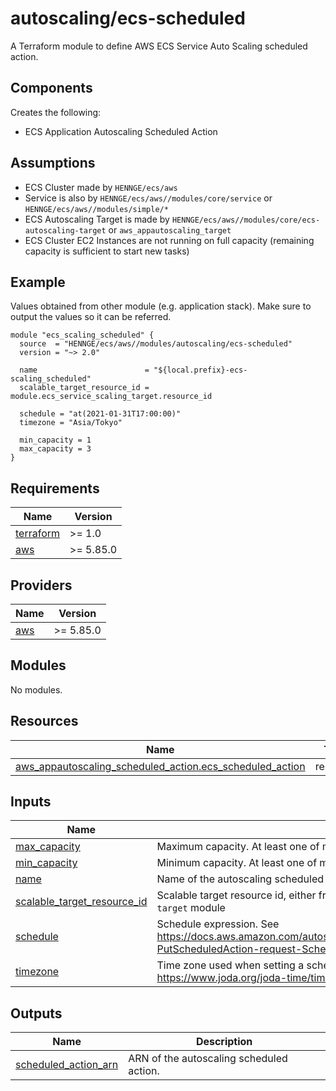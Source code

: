 # autoscaling/ecs-scheduled

A Terraform module to define AWS ECS Service Auto Scaling scheduled action.

## Components

Creates the following:
- ECS Application Autoscaling Scheduled Action

## Assumptions

- ECS Cluster made by `HENNGE/ecs/aws`
- Service is also by `HENNGE/ecs/aws//modules/core/service` or `HENNGE/ecs/aws//modules/simple/*`
- ECS Autoscaling Target is made by `HENNGE/ecs/aws//modules/core/ecs-autoscaling-target` or `aws_appautoscaling_target`
- ECS Cluster EC2 Instances are not running on full capacity (remaining capacity is sufficient to start new tasks)


## Example

Values obtained from other module (e.g. application stack).
Make sure to output the values so it can be referred.
```hcl
module "ecs_scaling_scheduled" {
  source  = "HENNGE/ecs/aws//modules/autoscaling/ecs-scheduled"
  version = "~> 2.0"

  name                        = "${local.prefix}-ecs-scaling_scheduled"
  scalable_target_resource_id = module.ecs_service_scaling_target.resource_id

  schedule = "at(2021-01-31T17:00:00)"
  timezone = "Asia/Tokyo"

  min_capacity = 1
  max_capacity = 3
}
```

<!-- BEGIN_TF_DOCS -->
## Requirements

| Name | Version |
|------|---------|
| <a name="requirement_terraform"></a> [terraform](#requirement\_terraform) | >= 1.0 |
| <a name="requirement_aws"></a> [aws](#requirement\_aws) | >= 5.85.0 |

## Providers

| Name | Version |
|------|---------|
| <a name="provider_aws"></a> [aws](#provider\_aws) | >= 5.85.0 |

## Modules

No modules.

## Resources

| Name | Type |
|------|------|
| [aws_appautoscaling_scheduled_action.ecs_scheduled_action](https://registry.terraform.io/providers/hashicorp/aws/latest/docs/resources/appautoscaling_scheduled_action) | resource |

## Inputs

| Name | Description | Type | Default | Required |
|------|-------------|------|---------|:--------:|
| <a name="input_max_capacity"></a> [max\_capacity](#input\_max\_capacity) | Maximum capacity. At least one of max\_capacity or min\_capacity must be set. | `string` | `null` | no |
| <a name="input_min_capacity"></a> [min\_capacity](#input\_min\_capacity) | Minimum capacity. At least one of max\_capacity or min\_capacity must be set. | `string` | `null` | no |
| <a name="input_name"></a> [name](#input\_name) | Name of the autoscaling scheduled action, will appear in Auto Scaling under Service in ECS | `string` | n/a | yes |
| <a name="input_scalable_target_resource_id"></a> [scalable\_target\_resource\_id](#input\_scalable\_target\_resource\_id) | Scalable target resource id, either from resource `aws_appautoscaling_target` or from `core/ecs-autoscaling-target` module | `string` | n/a | yes |
| <a name="input_schedule"></a> [schedule](#input\_schedule) | Schedule expression. See https://docs.aws.amazon.com/autoscaling/application/APIReference/API_PutScheduledAction.html#autoscaling-PutScheduledAction-request-Schedule | `string` | n/a | yes |
| <a name="input_timezone"></a> [timezone](#input\_timezone) | Time zone used when setting a scheduled action by using an at or cron expression. For valid values see https://www.joda.org/joda-time/timezones.html | `string` | `null` | no |

## Outputs

| Name | Description |
|------|-------------|
| <a name="output_scheduled_action_arn"></a> [scheduled\_action\_arn](#output\_scheduled\_action\_arn) | ARN of the autoscaling scheduled action. |
<!-- END_TF_DOCS -->
